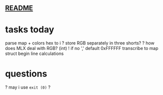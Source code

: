 ##	[README](README.md#index)  

#	tasks today

parse map + colors
	hex to i
	?	store RGB separately in three shorts?
	?	how does MLX deal with RGB?
		(int)
		!	if no ',' default 0xFFFFFF
transcribe to map struct
begin line calculations



#	questions

?	may i use `exit (0)`	?
